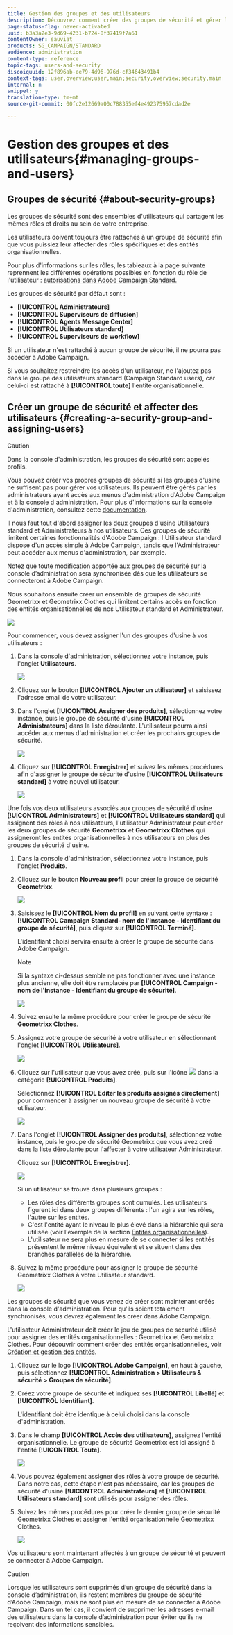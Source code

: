 ```yaml
---
title: Gestion des groupes et des utilisateurs
description: Découvrez comment créer des groupes de sécurité et gérer les utilisateurs.
page-status-flag: never-activated
uuid: b3a3a2e3-9d69-4231-b724-8f37419f7a61
contentOwner: sauviat
products: SG_CAMPAIGN/STANDARD
audience: administration
content-type: reference
topic-tags: users-and-security
discoiquuid: 12f896ab-ee79-4d96-976d-cf34643491b4
context-tags: user,overview;user,main;security,overview;security,main
internal: n
snippet: y
translation-type: tm+mt
source-git-commit: 00fc2e12669a00c788355ef4e492375957cdad2e

---
```



# Gestion des groupes et des utilisateurs{#managing-groups-and-users}

## Groupes de sécurité {#about-security-groups}

Les groupes de sécurité sont des ensembles d'utilisateurs qui partagent les mêmes rôles et droits au sein de votre entreprise.

Les utilisateurs doivent toujours être rattachés à un groupe de sécurité afin que vous puissiez leur affecter des rôles spécifiques et des entités organisationnelles.

Pour plus d'informations sur les rôles, les tableaux à la page suivante reprennent les différentes opérations possibles en fonction du rôle de l'utilisateur : [autorisations dans Adobe Campaign Standard.](https://docs.campaign.adobe.com/doc/standard/en/Technotes/AdobeCampaign-ACSRights.pdf)

Les groupes de sécurité par défaut sont :

* **[!UICONTROL Administrateurs]**
* **[!UICONTROL Superviseurs de diffusion]**
* **[!UICONTROL Agents Message Center]**
* **[!UICONTROL Utilisateurs standard]**
* **[!UICONTROL Superviseurs de workflow]**

Si un utilisateur n'est rattaché à aucun groupe de sécurité, il ne pourra pas accéder à Adobe Campaign.

Si vous souhaitez restreindre les accès d'un utilisateur, ne l'ajoutez pas dans le groupe des utilisateurs standard (Campaign Standard users), car celui-ci est rattaché à **[!UICONTROL toute]** l'entité organisationnelle.

## Créer un groupe de sécurité et affecter des utilisateurs {#creating-a-security-group-and-assigning-users}

>[!CAUTION]
>
>Dans la console d'administration, les groupes de sécurité sont appelés profils.

Vous pouvez créer vos propres groupes de sécurité si les groupes d'usine ne suffisent pas pour gérer vos utilisateurs. Ils peuvent être gérés par les administrateurs ayant accès aux menus d'administration d'Adobe Campaign et à la console d'administration. Pour plus d'informations sur la console d'administration, consultez cette [documentation](https://helpx.adobe.com/enterprise/managing/user-guide.html).

Il nous faut tout d'abord assigner les deux groupes d'usine Utilisateurs standard et Administrateurs à nos utilisateurs. Ces groupes de sécurité limitent certaines fonctionnalités d'Adobe Campaign : l'Utilisateur standard dispose d'un accès simple à Adobe Campaign, tandis que l'Administrateur peut accéder aux menus d'administration, par exemple.

Notez que toute modification apportée aux groupes de sécurité sur la console d’administration sera synchronisée dès que les utilisateurs se connecteront à Adobe Campaign.

Nous souhaitons ensuite créer un ensemble de groupes de sécurité Geometrixx et Geometrixx Clothes qui limitent certains accès en fonction des entités organisationnelles de nos Utilisateur standard et Administrateur.

![](assets/ootb_security_group_1.png)

Pour commencer, vous devez assigner l'un des groupes d'usine à vos utilisateurs :

1. Dans la console d'administration, sélectionnez votre instance, puis l'onglet **Utilisateurs**.

   ![](assets/manage_security_group_2.png)

1. Cliquez sur le bouton **[!UICONTROL Ajouter un utilisateur]** et saisissez l'adresse email de votre utilisateur.
1. Dans l'onglet **[!UICONTROL Assigner des produits]**, sélectionnez votre instance, puis le groupe de sécurité d'usine **[!UICONTROL Administrateurs]** dans la liste déroulante. L'utilisateur pourra ainsi accéder aux menus d'administration et créer les prochains groupes de sécurité.

   ![](assets/ootb_security_group_2.png)

1. Cliquez sur **[!UICONTROL Enregistrer]** et suivez les mêmes procédures afin d'assigner le groupe de sécurité d'usine **[!UICONTROL Utilisateurs standard]** à votre nouvel utilisateur.

   ![](assets/ootb_security_group_3.png)

Une fois vos deux utilisateurs associés aux groupes de sécurité d'usine **[!UICONTROL Administrateurs]** et **[!UICONTROL Utilisateurs standard]** qui assignent des rôles à nos utilisateurs, l'utilisateur Administrateur peut créer les deux groupes de sécurité **Geometrixx** et **Geometrixx Clothes** qui assigneront les entités organisationnelles à nos utilisateurs en plus des groupes de sécurité d'usine.

1. Dans la console d'administration, sélectionnez votre instance, puis l'onglet **Produits**.
1. Cliquez sur le bouton **Nouveau profil** pour créer le groupe de sécurité **Geometrixx**.

   ![](assets/create_security_1.png)

1. Saisissez le **[!UICONTROL Nom du profil]** en suivant cette syntaxe : **[!UICONTROL Campaign Standard- nom de l'instance - Identifiant du groupe de sécurité]**, puis cliquez sur **[!UICONTROL Terminé]**.

   L'identifiant choisi servira ensuite à créer le groupe de sécurité dans Adobe Campaign.

   >[!NOTE]
   >
   >Si la syntaxe ci-dessus semble ne pas fonctionner avec une instance plus ancienne, elle doit être remplacée par **[!UICONTROL Campaign - nom de l'instance - Identifiant du groupe de sécurité]**.

   ![](assets/manage_security_group_1.png)

1. Suivez ensuite la même procédure pour créer le groupe de sécurité **Geometrixx Clothes**.
1. Assignez votre groupe de sécurité à votre utilisateur en sélectionnant l'onglet **[!UICONTROL Utilisateurs]**.

   ![](assets/manage_security_group_2.png)

1. Cliquez sur l'utilisateur que vous avez créé, puis sur l'icône ![](assets/managing_security_group_10.png) dans la catégorie **[!UICONTROL Produits]**.

   Sélectionnez **[!UICONTROL Editer les produits assignés directement]** pour commencer à assigner un nouveau groupe de sécurité à votre utilisateur.

   ![](assets/manage_security_group_8.png)

1. Dans l'onglet **[!UICONTROL Assigner des produits]**, sélectionnez votre instance, puis le groupe de sécurité Geometrixx que vous avez créé dans la liste déroulante pour l'affecter à votre utilisateur Administrateur.

   Cliquez sur **[!UICONTROL Enregistrer]**.

   ![](assets/manage_security_group_3.png)

   Si un utilisateur se trouve dans plusieurs groupes :

   * Les rôles des différents groupes sont cumulés. Les utilisateurs figurent ici dans deux groupes différents : l'un agira sur les rôles, l'autre sur les entités.
   * C'est l'entité ayant le niveau le plus élevé dans la hiérarchie qui sera utilisée (voir l'exemple de la section [Entités organisationnelles](../../administration/using/organizational-units.md)).
   * L'utilisateur ne sera plus en mesure de se connecter si les entités présentent le même niveau équivalent et se situent dans des branches parallèles de la hiérarchie.

1. Suivez la même procédure pour assigner le groupe de sécurité Geometrixx Clothes à votre Utilisateur standard.

   ![](assets/manage_security_group_9.png)

Les groupes de sécurité que vous venez de créer sont maintenant créés dans la console d'administration. Pour qu'ils soient totalement synchronisés, vous devrez également les créer dans Adobe Campaign.

L'utilisateur Administrateur doit créer le jeu de groupes de sécurité utilisé pour assigner des entités organisationnelles : Geometrixx et Geometrixx Clothes. Pour découvrir comment créer des entités organisationnelles, voir [Création et gestion des entités](../../administration/using/organizational-units.md#creating-and-managing-units).

1. Cliquez sur le logo **[!UICONTROL Adobe Campaign]**, en haut à gauche, puis sélectionnez **[!UICONTROL Administration &gt; Utilisateurs &amp; sécurité &gt; Groupes de sécurité]**.
1. Créez votre groupe de sécurité et indiquez ses **[!UICONTROL Libellé]** et **[!UICONTROL Identifiant]**.

   L'identifiant doit être identique à celui choisi dans la console d'administration.

1. Dans le champ **[!UICONTROL Accès des utilisateurs]**, assignez l'entité organisationnelle. Le groupe de sécurité Geometrixx est ici assigné à l'entité **[!UICONTROL Toute]**.

   ![](assets/manage_security_group_6.png)

1. Vous pouvez également assigner des rôles à votre groupe de sécurité. Dans notre cas, cette étape n'est pas nécessaire, car les groupes de sécurité d'usine **[!UICONTROL Administrateurs]** et **[!UICONTROL Utilisateurs standard]** sont utilisés pour assigner des rôles.
1. Suivez les mêmes procédures pour créer le dernier groupe de sécurité Geometrixx Clothes et assigner l'entité organisationnelle Geometrixx Clothes.

   ![](assets/manage_security_group_7.png)

Vos utilisateurs sont maintenant affectés à un groupe de sécurité et peuvent se connecter à Adobe Campaign.

>[!CAUTION]
>
>Lorsque les utilisateurs sont supprimés d’un groupe de sécurité dans la console d’administration, ils restent membres du groupe de sécurité d’Adobe Campaign, mais ne sont plus en mesure de se connecter à Adobe Campaign. Dans un tel cas, il convient de supprimer les adresses e-mail des utilisateurs dans la console d’administration pour éviter qu’ils ne reçoivent des informations sensibles.

